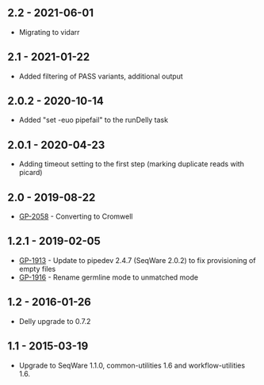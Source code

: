 ## 2.2   - 2021-06-01
- Migrating to vidarr
## 2.1   - 2021-01-22
- Added filtering of PASS variants, additional output
## 2.0.2 - 2020-10-14
- Added "set -euo pipefail" to the runDelly task
## 2.0.1 - 2020-04-23
- Adding timeout setting to the first step (marking duplicate reads with picard)
## 2.0   - 2019-08-22
- [GP-2058](https://jira.oicr.on.ca/browse/GP-2058) - Converting to Cromwell
## 1.2.1 - 2019-02-05
- [GP-1913](https://jira.oicr.on.ca/browse/GP-1913) - Update to pipedev 2.4.7 (SeqWare 2.0.2) to fix provisioning of empty files
- [GP-1916](https://jira.oicr.on.ca/browse/GP-1916) - Rename germline mode to unmatched mode
## 1.2 - 2016-01-26
- Delly upgrade to 0.7.2
## 1.1 - 2015-03-19
- Upgrade to SeqWare 1.1.0, common-utilities 1.6 and workflow-utilities 1.6.
